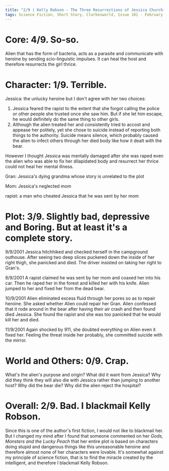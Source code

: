 ```yaml
---
title: "2/9 | Kelly Robson - The Three Resurrections of Jessica Churchill"
tags: Science Fiction, Short Story, Clarkesworld, Issue 101 - February 2015
---
```


# Core: 4/9. So-so.
Alien that has the form of bacteria, acts as a parasite and communicate with heroine by sending scio-linguistic impulses. It can heal the host and therefore resurrects the girl thrice.

# Character: 1/9. Terrible.
Jessica: the unlucky heroine but I don't agree with her two choices:
1. Jessica feared the rapist to the extent that she forgot calling the police or other people she trusted once she saw him. But if she let him escape, he would definitely do the same thing to other girls.
2. Although the alien treated her and consistently tried to accost and appease her politely, yet she chose to suicide instead of reporting both things to the authority. Suicide means silence, which probably caused the alien to infect others through her died body like how it dealt with the bear.

However I thought Jessica was mentally damaged after she was raped even the alien who was able to fix her dilapidated body and resurrect her thrice could not heal her mental illness.

Gran: Jessica's dying grandma whose story is unrelated to the plot

Mom: Jessica's neglected mom

rapist: a man who cheated Jessica that he was sent by her mom


# Plot: 3/9. Slightly bad, depressive and Boring. But at least it's a complete story.
9/9/2001	Jessica hitchhiked and checked herself in the campground outhouse. After seeing two deep slices puckered down the inside of her right thigh, she panicked and died. The driver insisted on taking her right to Gran's.

8/9/2001	A rapist claimed he was sent by her mom and coaxed her into his car. Then he raped her in the forest and killed her with his knife. Alien jumped to her and fixed her from the dead bear.

10/9/2001	Alien eliminated excess fluid through her pores so as to repair heroine. She asked whether Alien could repair her Gran. Alien confessed that it rode around in the bear after having their air crash and then found died Jessica. She found the rapist and she was too panicked that he would kill her and died.

11/9/2001	Again shocked by 911, she doubted everything on Alien even it fixed her. Feeling the threat inside her probably, she committed suicide with the mirror.


# World and Others: 0/9. Crap.
What's the alien's purpose and origin?
What did it want from Jessica?
Why did they think they will also die with Jessica rather than jumping to another host?
Why did the bear die?
Why did the alien reject the hospital?


# Overall: 2/9. Bad. I blackmail Kelly Robson.
Since this is one of the author's first fiction, I would not like to blackmail her. But I changed my mind after I found that someone commented on her *Gods, Monsters and the Lucky Peach* that her entire plot is based on characters doing stupid and dangerous things like this unreasonable heroine and therefore almost none of her characters were lovable. It's somewhat against my principle of science fiction, that is to find the miracle created by the intelligent, and therefore I blackmail Kelly Robson.
